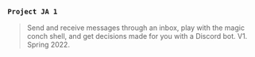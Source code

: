 ### `Project JA 1`
> Send and receive messages through an inbox, play with the magic conch shell, and get decisions made for you with a Discord bot. V1. Spring 2022.
